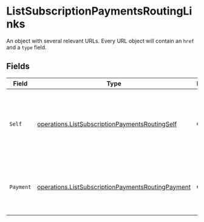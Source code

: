 # ListSubscriptionPaymentsRoutingLinks

An object with several relevant URLs. Every URL object will contain an `href` and a `type` field.


## Fields

| Field                                                                                                                  | Type                                                                                                                   | Required                                                                                                               | Description                                                                                                            |
| ---------------------------------------------------------------------------------------------------------------------- | ---------------------------------------------------------------------------------------------------------------------- | ---------------------------------------------------------------------------------------------------------------------- | ---------------------------------------------------------------------------------------------------------------------- |
| `Self`                                                                                                                 | [operations.ListSubscriptionPaymentsRoutingSelf](../../models/operations/listsubscriptionpaymentsroutingself.md)       | :heavy_check_mark:                                                                                                     | In v2 endpoints, URLs are commonly represented as objects with an `href` and `type` field.                             |
| `Payment`                                                                                                              | [operations.ListSubscriptionPaymentsRoutingPayment](../../models/operations/listsubscriptionpaymentsroutingpayment.md) | :heavy_check_mark:                                                                                                     | The API resource URL of the [payment](get-payment) that belong to this route.                                          |